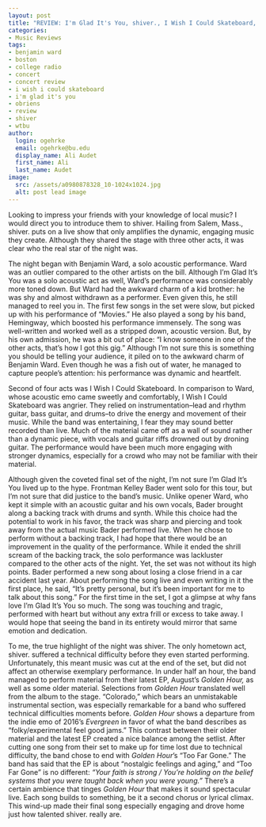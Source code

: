 ```yaml
---
layout: post
title: "REVIEW: I'm Glad It's You, shiver., I Wish I Could Skateboard, Benjamin"
categories:
- Music Reviews
tags:
- benjamin ward
- boston
- college radio
- concert
- concert review
- i wish i could skateboard
- i'm glad it's you
- obriens
- review
- shiver
- wtbu
author:
  login: ogehrke
  email: ogehrke@bu.edu
  display_name: Ali Audet
  first_name: Ali
  last_name: Audet
image:
  src: /assets/a0980878328_10-1024x1024.jpg
  alt: post lead image
---
```

Looking to impress your friends with your knowledge of local music? I would direct you to introduce them to shiver. Hailing from Salem, Mass., shiver. puts on a live show that only amplifies the dynamic, engaging music they create. Although they shared the stage with three other acts, it was clear who the real star of the night was.

The night began with Benjamin Ward, a solo acoustic performance. Ward was an outlier compared to the other artists on the bill. Although I’m Glad It’s You was a solo acoustic act as well, Ward’s performance was considerably more toned down. But Ward had the awkward charm of a kid brother: he was shy and almost withdrawn as a performer. Even given this, he still managed to reel you in. The first few songs in the set were slow, but picked up with his performance of “Movies.” He also played a song by his band, Hemingway, which boosted his performance immensely. The song was well-written and worked well as a stripped down, acoustic version. But, by his own admission, he was a bit out of place: “I know someone in one of the other acts, that’s how I got this gig.” Although I’m not sure this is something you should be telling your audience, it piled on to the awkward charm of Benjamin Ward. Even though he was a fish out of water, he managed to capture people’s attention: his performance was dynamic and heartfelt.

Second of four acts was I Wish I Could Skateboard. In comparison to Ward, whose acoustic emo came sweetly and comfortably, I Wish I Could Skateboard was angrier. They relied on instrumentation–lead and rhythm guitar, bass guitar, and drums–to drive the energy and movement of their music. While the band was entertaining, I fear they may sound better recorded than live. Much of the material came off as a wall of sound rather than a dynamic piece, with vocals and guitar riffs drowned out by droning guitar. The performance would have been much more engaging with stronger dynamics, especially for a crowd who may not be familiar with their material.

Although given the coveted final set of the night, I’m not sure I’m Glad It’s You lived up to the hype. Frontman Kelley Bader went solo for this tour, but I’m not sure that did justice to the band’s music. Unlike opener Ward, who kept it simple with an acoustic guitar and his own vocals, Bader brought along a backing track with drums and synth. While this choice had the potential to work in his favor, the track was sharp and piercing and took away from the actual music Bader performed live. When he chose to perform without a backing track, I had hope that there would be an improvement in the quality of the performance. While it ended the shrill scream of the backing track, the solo performance was lackluster compared to the other acts of the night. Yet, the set was not without its high points. Bader performed a new song about losing a close friend in a car accident last year. About performing the song live and even writing in it the first place, he said, “It’s pretty personal, but it’s been important for me to talk about this song.” For the first time in the set, I got a glimpse at why fans love I’m Glad It’s You so much. The song was touching and tragic, performed with heart but without any extra frill or excess to take away. I would hope that seeing the band in its entirety would mirror that same emotion and dedication.

To me, the true highlight of the night was shiver. The only hometown act, shiver. suffered a technical difficulty before they even started performing. Unfortunately, this meant music was cut at the end of the set, but did not affect an otherwise exemplary performance. In under half an hour, the band managed to perform material from their latest EP, August’s _Golden Hour,_ as well as some older material. Selections from _Golden Hour_ translated well from the album to the stage. “Colorado,” which bears an unmistakable instrumental section, was especially remarkable for a band who suffered technical difficulties moments before. _Golden Hour_ shows a departure from the indie emo of 2016’s _Evergreen_ in favor of what the band describes as “folky/experimental feel good jams.” This contrast between their older material and the latest EP created a nice balance among the setlist. After cutting one song from their set to make up for time lost due to technical difficulty, the band chose to end with _Golden Hour_’s “Too Far Gone.” The band has said that the EP is about “nostalgic feelings and aging,” and “Too Far Gone” is no different: _“Your faith is strong / You’re holding on the belief systems that you were taught back when you were young.”_ There’s a certain ambience that tinges _Golden Hour_ that makes it sound spectacular live. Each song builds to something, be it a second chorus or lyrical climax. This wind-up made their final song especially engaging and drove home just how talented shiver. really are.